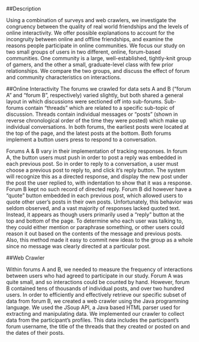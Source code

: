 ##Description

Using a combination of surveys and web crawlers, we investigate the congruency between the quality of real world friendships and the levels of online interactivity. We offer possible explanations to account for the incongruity between online and offline friendships, and examine the reasons people participate in online communities. We focus our study on two small groups of users in two different, online, forum-based communities. One community is a large, well-established, tightly-knit group of gamers, and the other a small, graduate-level class with few prior relationships. We compare the two groups, and discuss the effect of forum and community characteristics on interactions.

##Online Interactivity
The forums we crawled for data sets A and B (“forum A” and “forum B”, respectively) varied slightly, but both shared a general layout in which discussions were sectioned off into sub-forums.  Sub-forums contain “threads” which are related to a specific sub-topic of discussion.  Threads contain individual messages or “posts” (shown in reverse chronological order of the time they were posted) which make up individual conversations.  In both forums, the earliest posts were located at the top of the page, and the latest posts at the bottom.  Both forums implement a button users press to respond to a conversation.

Forums A & B vary in their implementation of tracking responses.  In forum A, the button users must push in order to post a reply was embedded in each previous post.  So in order to reply to a conversation, a user must choose a previous post to reply to, and click it’s reply button.  The system will recognize this as a directed response, and display the new post under the post the user replied to, with indentation to show that it was a response.  Forum B kept no such record of directed reply.  Forum B did however have a “quote” button embedded in each previous post, which allowed users to quote other user’s posts in their own posts.  Unfortunately, this behavior was seldom observed, and a vast majority of responses lacked quoted text.  Instead, it appears as though users primarily used a “reply” button at the top and bottom of the page.  To determine who each user was talking to, they could either mention or paraphrase something, or other users could reason it out based on the contents of the message and previous posts. Also, this method made it easy to commit new ideas to the group as a whole since no message was clearly directed at a particular post.

##Web Crawler

Within forums A and B, we needed to measure the frequency of interactions between users who had agreed to participate in our study. Forum A was quite small, and so interactions could be counted by hand.  However, forum B contained tens of thousands of individual posts, and over two hundred users. In order to efficiently and effectively retrieve our specific subset of data from forum B, we created a web crawler using the Java programming language. We used the JSoup API, a Java based HTML parser used for extracting and manipulating data. We implemented our crawler to collect data from the participant’s profiles. This data includes the participant’s forum username, the title of the threads that they created or posted on and the dates of their posts.
